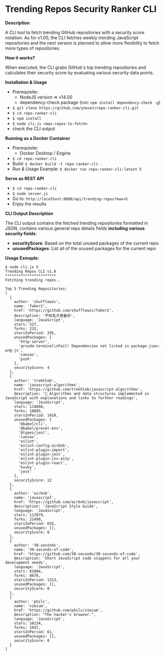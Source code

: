 # Trending Repos Security Ranker CLI
**Description**

A CLI tool to fetch trending GitHub repositories with a security score notation. As for v1.00, the CLI fetches weekly trending JavaScript repositories and the next version is planned to allow more flexibility to fetch more types of repositories.

**How it works?**

When executed, the CLI grabs GitHub's top trending repositories and calculates their security score by evaluating various security data points.

**Installation & Usage**
 - Prerequisite:
   - NodeJS version => v14.00
   - dependency-check package (run: `npm install dependency-check -g`)
 - `$ git clone https://github.com/ynevet/repo-ranker-cli.git`
 - `$ cd repo-ranker-cli`
 - `$ npm install`
 - `$ node cli.js <max-repos-to-fetch>`
 - check the CLI output

**Running as a Docker Container**
 - Prerequisite:
   - Docker Desktop / Engine
 -   `$ cd repo-ranker-cli`
 -   Build: `$ docker build -t repo-ranker-cli .`
 -   Run & Usage Example: `$ docker run repo-ranker-cli:latest 5`

**Serve as REST API**
-   `$ cd repo-ranker-cli`
-   `$ node server.js`
-   Go to: `http://localhost:8080/api/trending-repos?max=5`
-   Enjoy the results

**CLI Output Description**

The CLI output contains the fetched trending repositories formatted in JSON, contains various general repo details fields **including various security fields**:
- **securityScore**: Based on the total unused packages of the current repo
- **unusedPackages**: List all of the unused packages for the current repo

  
 **Usage Exmaple:**
```console
$ node cli.js 5 
Trending Repos CLI v1.0
***********************
Fetching trending repos..

Top 5 Trending Repositories:
[
  {
    author: 'shufflewzc',
    name: 'faker2',
    href: 'https://github.com/shufflewzc/faker2',
    description: '不知名大佬备份',
    language: 'JavaScript',
    stars: 527,
    forks: 232,
    starsInPeriod: 295,
    unusedPackages: [
      'http-server',
      'qrcode-terminal\nFail! Dependencies not listed in package.json: png-js',
      'canvas',
      'push'
    ],
    securityScore: 4
  },
  {
    author: 'trekhleb',
    name: 'javascript-algorithms',
    href: 'https://github.com/trekhleb/javascript-algorithms',
    description: '📝 Algorithms and data structures implemented in JavaScript with explanations and links to further readings',
    language: 'JavaScript',
    stars: 114668,
    forks: 18885,
    starsInPeriod: 1410,
    unusedPackages: [
      '@babel/cli',
      '@babel/preset-env',
      '@types/jest',
      'canvas',
      'eslint',
      'eslint-config-airbnb',
      'eslint-plugin-import',
      'eslint-plugin-jest',
      'eslint-plugin-jsx-a11y',
      'eslint-plugin-react',
      'husky',
      'jest'
    ],
    securityScore: 12
  },
  {
    author: 'airbnb',
    name: 'javascript',
    href: 'https://github.com/airbnb/javascript',
    description: 'JavaScript Style Guide',
    language: 'JavaScript',
    stars: 112079,
    forks: 21490,
    starsInPeriod: 655,
    unusedPackages: [],
    securityScore: 0
  },
  {
    author: '30-seconds',
    name: '30-seconds-of-code',
    href: 'https://github.com/30-seconds/30-seconds-of-code',
    description: 'Short JavaScript code snippets for all your development needs',
    language: 'JavaScript',
    stars: 81084,
    forks: 8676,
    starsInPeriod: 1313,
    unusedPackages: [],
    securityScore: 0
  },
  {
    author: 'philc',
    name: 'vimium',
    href: 'https://github.com/philc/vimium',
    description: "The hacker's browser.",
    language: 'JavaScript',
    stars: 16134,
    forks: 1937,
    starsInPeriod: 61,
    unusedPackages: [],
    securityScore: 0
  }
]
```
